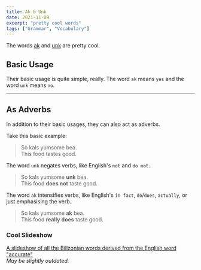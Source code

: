 ```yaml
---
title: Ak & Unk
date: 2021-11-09
excerpt: "pretty cool words"
tags: ["Grammar", "Vocabulary"]
---
```


The words [ak](../words/ak) and [unk](../words/unk) are pretty cool.

## Basic Usage
Their basic usage is quite simple, really. The word `ak` means `yes` and the word `unk` means `no`.

-----

## As Adverbs
In addition to their basic usages, they can also act as adverbs.


Take this basic example:
> So kals yumsome bea.  
> This food tastes good.

The word `unk` negates verbs, like English's `not` and `do not`.  
> So kals yumsome **unk** bea.  
> This food **does not** taste good.

The word `ak` intensifies verbs, like English's `in fact`, `do`/`does`, `actually`, or just emphasising the verb.  
> So kals yumsome **ak** bea.  
> This food **really does** taste good.



### Cool Slideshow
[A slideshow of all the Billzonian words derived from the English word "accurate"](https://docs.google.com/presentation/d/1VOyaGQhnltC_xXXKFJXBrkzrbyH2D8KnrNAhlPJub18/edit#slide=id.p)  
*May be slightly outdated.*